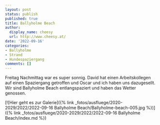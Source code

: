 ```yaml
---
layout: post
status: publish
published: true
title: Ballyholme Beach
author:
  display_name: cheesy
  url: http://www.cheesy.at/
date: '2022-09-16'
categories:
- Ballyholme
- Strand
- Hundespaziergang
comments: []
---
```

Freitag Nachmittag war es super sonnig. David hat einen Arbeitskollegen auf einen Spaziergang getroffen und Oscar und ich haben uns dazugesellt. Wir sind Ballyholme Beach entlangspaziert und haben das Wetter genossen.

[![Hier geht es zur Galerie]({% link _fotos/ausfluege/2020-2029/2022/2022-09-16 Ballyholme Beach/Ballyholme-beach-005.jpg %})]({% link _fotos/ausfluege/2020-2029/2022/2022-09-16 Ballyholme Beach/index.md %})
